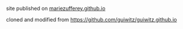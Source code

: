 site published on [mariezufferey.github.io](mariezufferey.github.io)

cloned and modified from https://github.com/guiwitz/guiwitz.github.io


